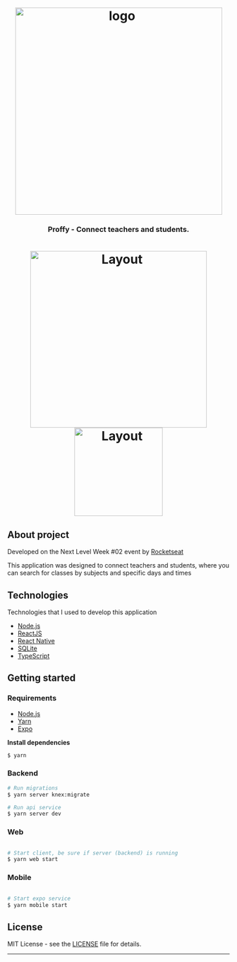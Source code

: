 <h1 align="center">
  <img width="469" alt="logo" src="https://user-images.githubusercontent.com/63745509/89786971-202dc500-daf3-11ea-93a2-51b5ccee61ea.png">
</h1>

<h3 align="center">
  Proffy - Connect teachers and students.
</h3>

<h1 align="center">
<img width="400"  alt="Layout" src="https://user-images.githubusercontent.com/63745509/89794136-05604e00-dafd-11ea-8131-9d74ccf489b9.gif">
 <img width="200"  alt="Layout" src="https://user-images.githubusercontent.com/63745509/89797240-13b06900-db01-11ea-9b98-ff20be23f3bd.gif">
</h1>

## About project

Developed on the Next Level Week #02 event by [Rocketseat](https://rocketseat.com.br/)

This application was designed to connect teachers and students, where you can search for classes by subjects and specific days and times

## Technologies

Technologies that I used to develop this application

- [Node.js](https://nodejs.org/en/)
- [ReactJS](https://reactjs.org/)
- [React Native](https://reactnative.dev/)
- [SQLite](https://www.sqlite.org/)
- [TypeScript](https://www.typescriptlang.org/)



## Getting started


### Requirements

- [Node.js](https://nodejs.org/en/)
- [Yarn](https://classic.yarnpkg.com/)
- [Expo](https://expo.io/)

**Install dependencies**

```bash
$ yarn
```


### Backend

```bash
# Run migrations
$ yarn server knex:migrate

# Run api service
$ yarn server dev

```

### Web

```bash

# Start client, be sure if server (backend) is running
$ yarn web start
```

### Mobile

```bash

# Start expo service
$ yarn mobile start
```


## License

MIT License - see the [LICENSE](LICENSE) file for details.

---
